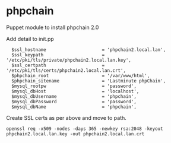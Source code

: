 # phpchain
Puppet module to install phpchain 2.0

Add detail to init.pp
```
  $ssl_hostname                     = 'phpchain2.local.lan',
  $ssl_keypath                      = '/etc/pki/tls/private/phpchain2.local.lan.key',
  $ssl_certpath                     = '/etc/pki/tls/certs/phpchain2.local.lan.crt',
  $phpchain_root                    = '/var/www/html',
  $phpchain_sitename                = 'Lastminute phpChain',
  $mysql_rootpw                     = 'password',
  $mysql_dbHost                     = 'localhost',
  $mysql_dbUsername                 = 'phpchain',
  $mysql_dbPassword                 = 'password',
  $mysql_dbName                     = 'phpchain',
```
Create SSL certs as per above and move to path.
```
openssl req -x509 -nodes -days 365 -newkey rsa:2048 -keyout phpchain2.local.lan.key -out phpchain2.local.lan.crt
```
